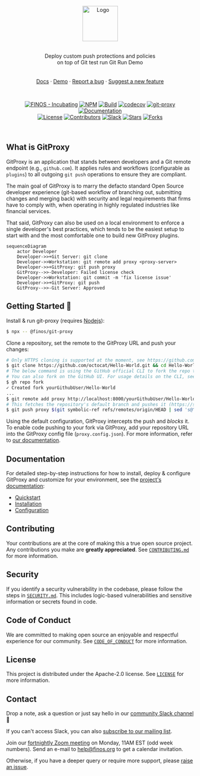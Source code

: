<br />
<div align="center">
  <a href="https://github.com/finos/git-proxy">
    <img src="./docs/img/logo.png" alt="Logo" height="95">
  </a>

  <br />
  <br />

  <p align="center">
    Deploy custom push protections and policies<br />on top of Git test run
    Git Run Demo
    <br />
    <br />
    <br />
    <a href="https://git-proxy.finos.org">Docs</a>
    ·
    <a href="https://www.finos.org/hubfs/Projects%20%2B%20SIGs/Open%20Source%20Readiness%20OSR/OSR%20Meeting_%20GitProxy%20Jamie%20Slome%20Citi%20Presentation.mp4#t=496">Demo</a>
    ·
    <a href="https://github.com/finos/git-proxy/issues/new?assignees=&labels=&projects=&template=bug_report.md&title=">Report a bug</a>
    ·
    <a href="https://github.com/finos/git-proxy/issues/new?assignees=&labels=&projects=&template=feature_request.md&title=">Suggest a new feature</a>
  </p>

  <br />

[![FINOS - Incubating](https://cdn.jsdelivr.net/gh/finos/contrib-toolbox@master/images/badge-incubating.svg)](https://community.finos.org/docs/governance/Software-Projects/stages/incubating)
[![NPM](https://img.shields.io/npm/v/@finos/git-proxy?colorA=00C586&colorB=000000)](https://www.npmjs.com/package/@finos/git-proxy)
[![Build](https://img.shields.io/github/actions/workflow/status/finos/git-proxy/ci.yml?branch=main&label=CI&logo=github&colorA=00C586&colorB=000000)](https://github.com/finos/git-proxy/actions/workflows/ci.yml)
[![codecov](https://codecov.io/gh/finos/git-proxy/branch/main/graph/badge.svg)](https://codecov.io/gh/finos/git-proxy)
[![git-proxy](https://api.securityscorecards.dev/projects/github.com/finos/git-proxy/badge)](https://api.securityscorecards.dev/projects/github.com/finos/git-proxy)
[![Documentation](https://img.shields.io/badge/_-documentation-000000?colorA=00C586&logo=docusaurus&logoColor=FFFFFF&)](https://git-proxy.finos.org)
<br />
[![License](https://img.shields.io/github/license/finos/git-proxy?colorA=00C586&colorB=000000)](https://github.com/finos/git-proxy/blob/main/LICENSE)
[![Contributors](https://img.shields.io/github/contributors/finos/git-proxy?colorA=00C586&colorB=000000)](https://github.com/finos/git-proxy/graphs/contributors)
[![Slack](https://img.shields.io/badge/_-Chat_on_Slack-000000.svg?logo=slack&colorA=00C586)](https://app.slack.com/client/T01E7QRQH97/C06LXNW0W76)
[![Stars](https://img.shields.io/github/stars/finos/git-proxy?colorA=00C586&colorB=000000)](https://github.com/finos/git-proxy/stargazers)
[![Forks](https://img.shields.io/github/forks/finos/git-proxy?colorA=00C586&colorB=000000)](https://github.com/finos/git-proxy/forks)

</div>
<br />

## What is GitProxy

GitProxy is an application that stands between developers and a Git remote endpoint (e.g., `github.com`). It applies rules and workflows (configurable as `plugins`) to all outgoing `git push` operations to ensure they are compliant.

The main goal of GitProxy is to marry the defacto standard Open Source developer experience (git-based workflow of branching out, submitting changes and merging back) with security and legal requirements that firms have to comply with, when operating in highly regulated industries like financial services.

That said, GitProxy can also be used on a local environment to enforce a single developer's best practices, which tends to be the easiest setup to start with and the most comfortable one to build new GitProxy plugins.

```mermaid
sequenceDiagram
    actor Developer
    Developer->>+Git Server: git clone
    Developer->>Workstation: git remote add proxy <proxy-server>
    Developer->>+GitProxy: git push proxy
    GitProxy-->>-Developer: Failed license check
    Developer->>Workstation: git commit -m 'fix license issue'
    Developer->>+GitProxy: git push
    GitProxy-->>-Git Server: Approved
```

## Getting Started 🚀

Install & run git-proxy (requires [Nodejs](https://nodejs.org/en/download/)):

```bash
$ npx -- @finos/git-proxy
```

Clone a repository, set the remote to the GitProxy URL and push your changes:

```bash
# Only HTTPS cloning is supported at the moment, see https://github.com/finos/git-proxy/issues/27.
$ git clone https://github.com/octocat/Hello-World.git && cd Hello-World
# The below command is using the GitHub official CLI to fork the repo that is cloned.
# You can also fork on the GitHub UI. For usage details on the CLI, see https://github.com/cli/cli
$ gh repo fork
✓ Created fork yourGithubUser/Hello-World
...
$ git remote add proxy http://localhost:8000/yourGithubUser/Hello-World.git
# This fetches the repository's default branch and pushes it (https://stackoverflow.com/a/44750379).
$ git push proxy $(git symbolic-ref refs/remotes/origin/HEAD | sed 's@^refs/remotes/origin/@@')
```

Using the default configuration, GitProxy intercepts the push and _blocks_ it. To enable code pushing to your fork via GitProxy, add your repository URL into the GitProxy config file (`proxy.config.json`). For more information, refer to [our documentation](https://git-proxy.finos.org).

## Documentation
For detailed step-by-step instructions for how to install, deploy & configure GitProxy and
customize for your environment, see the [project's documentation](https://git-proxy.finos.org/docs/):

- [Quickstart](https://git-proxy.finos.org/docs/category/quickstart/)
- [Installation](https://git-proxy.finos.org/docs/installation)
- [Configuration](https://git-proxy.finos.org/docs/category/configuration)

## Contributing

Your contributions are at the core of making this a true open source project. Any contributions you make are **greatly appreciated**. See [`CONTRIBUTING.md`](CONTRIBUTING.md) for more information.

## Security

If you identify a security vulnerability in the codebase, please follow the steps in [`SECURITY.md`](https://github.com/finos/git-proxy/security/policy). This includes logic-based vulnerabilities and sensitive information or secrets found in code.

## Code of Conduct

We are committed to making open source an enjoyable and respectful experience for our community. See <a href="https://github.com/finos/git-proxy/blob/main/CODE_OF_CONDUCT.md"><code>CODE_OF_CONDUCT</code></a> for more information.

## License

This project is distributed under the Apache-2.0 license. See <a href="./LICENSE"><code>LICENSE</code></a> for more information.

## Contact

Drop a note, ask a question or just say hello in our [community Slack channel](https://app.slack.com/client/T01E7QRQH97/C06LXNW0W76) 👋

If you can't access Slack, you can also [subscribe to our mailing list](mailto:git-proxy+subscribe@lists.finos.org).

Join our [fortnightly Zoom meeting](https://zoom.us/j/97235277537?pwd=aDJsaE8zcDJpYW1vZHJmSTJ0RXNZUT09) on Monday, 11AM EST (odd week numbers). Send an e-mail to [help@finos.org](mailto:help@finos.org) to get a calendar invitation.

Otherwise, if you have a deeper query or require more support, please [raise an issue](https://github.com/finos/git-proxy/issues). 
